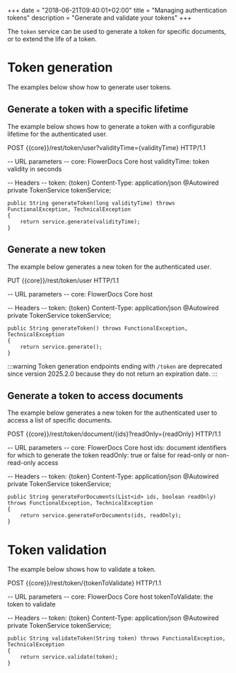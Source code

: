 +++
date = "2018-06-21T09:40:01+02:00"
title = "Managing authentication tokens"
description = "Generate and validate your tokens"
+++

The `token` service can be used to generate a token for specific documents, or to extend the life of a token.


# Token generation

The examples below show how to generate user tokens.

## Generate a token with a specific lifetime

The example below shows how to generate a token with a configurable lifetime for the authenticated user.

POST {{core}}/rest/token/user?validityTime={validityTime} HTTP/1.1

-- URL parameters --
core: FlowerDocs Core host
validityTime: token validity in seconds

-- Headers --
token: {token}
Content-Type: application/json
	@Autowired
	private TokenService tokenService;

	public String generateToken(long validityTime) throws FunctionalException, TechnicalException
	{
		return service.generate(validityTime);
	}

## Generate a new token

The example below generates a new token for the authenticated user.

PUT {{core}}/rest/token/user HTTP/1.1

-- URL parameters --
core: FlowerDocs Core host

-- Headers --
token: {token}
Content-Type: application/json
	@Autowired
	private TokenService tokenService;

	public String generateToken() throws FunctionalException, TechnicalException
	{
		return service.generate();
	}

:::warning
Token generation endpoints ending with `/token` are deprecated since version 2025.2.0 because they do not return an expiration date.
:::

## Generate a token to access documents

The example below generates a new token for the authenticated user to access a list of specific documents.

POST {{core}}/rest/token/document/{ids}?readOnly={readOnly} HTTP/1.1

-- URL parameters --
core: FlowerDocs Core host
ids: document identifiers for which to generate the token
readOnly: true or false for read-only or non-read-only access

-- Headers --
token: {token}
Content-Type: application/json
	@Autowired
	private TokenService tokenService;

	public String generateForDocuments(List<id> ids, boolean readOnly) throws FunctionalException, TechnicalException
	{
		return service.generateForDocuments(ids, readOnly);
	}


# Token validation

The example below shows how to validate a token.

POST {{core}}/rest/token/{tokenToValidate} HTTP/1.1

-- URL parameters --
core: FlowerDocs Core host
tokenToValidate: the token to validate

-- Headers --
token: {token}
Content-Type: application/json
	@Autowired
	private TokenService tokenService;

	public String validateToken(String token) throws FunctionalException, TechnicalException
	{
		return service.validate(token);
	}
